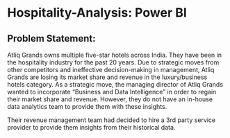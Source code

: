 # Hospitality-Analysis: Power BI

## Problem Statement:

<p> Atliq Grands owns multiple five-star hotels across India. They have been in the hospitality industry for the past 20 years. Due to strategic moves from other competitors and ineffective decision-making in management, Atliq Grands are losing its market share and revenue in the luxury/business hotels category. As a strategic move, the managing director of Atliq Grands wanted to incorporate “Business and Data Intelligence” in order to regain their market share and revenue. However, they do not have an in-house data analytics team to provide them with these insights.</p>

<p> Their revenue management team had decided to hire a 3rd party service provider to provide them insights from their historical data.</p>
